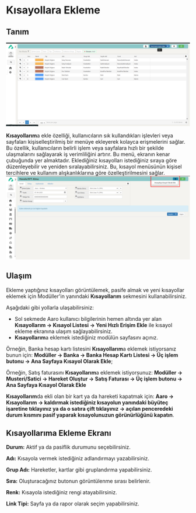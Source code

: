
# Kısayollara Ekleme

## Tanım
![Kısayollar 1](kisayol1.png "Kısayollar 1")

**Kısayollarım**a ekle özelliği, kullanıcıların sık kullandıkları işlevleri veya sayfaları kişiselleştirilmiş bir menüye ekleyerek kolayca erişmelerini sağlar. 
Bu özellik, kullanıcıların belirli işlem veya sayfalara hızlı bir şekilde ulaşmalarını sağlayarak iş verimliliğini artırır.
Bu menü, ekranın kenar çubuğunda yer almaktadır.
Eklediğiniz kısayolları istediğiniz sıraya göre düzenleyebilir ve yeniden sıralayabilirsiniz. 
Bu, kısayol menüsünün kişisel tercihlere ve kullanım alışkanlıklarına göre özelleştirilmesini sağlar.
![Kısayollar 2](kisayol2.png "Kısayollar 2")

## Ulaşım

Ekleme yaptığınız kısayolları görüntülemek, pasife almak ve yeni kısayollar eklemek için Modüller'in yanındaki **Kısayollarım** sekmesini kullanabilirsiniz.

Aşağıdaki gibi yollarla ulaşabilirsiniz:

- Sol sekmede Aaro kullanıcı bilgilerinin hemen altında yer alan **Kısayollarım -> Kısayol Listesi -> Yeni Hızlı Erişim Ekle** ile kısayol ekleme ekranına ulaşım sağlayabilirsiniz.
- **Kısayollarım**a eklemek istediğiniz modülün sayfasını açınız. 

Örneğin, Banka hesap kartı listesini **Kısayollarım**a eklemek istiyorsanız bunun için:
**Modüller -> Banka -> Banka Hesap Kartı Listesi -> Üç işlem butonu -> Ana Sayfaya Kısayol Olarak Ekle**; 

Örneğin, Satış faturasını **Kısayollarım**a eklemek istiyorsunuz:
**Modüller -> Musteri/Satici -> Hareket Oluştur -> Satış Faturası -> Üç işlem butonu -> Ana Sayfaya Kısayol Olarak Ekle** 

**Kısayollarım**da ekli olan bir kart ya da hareketi kapatmak için:
**Aaro -> Kısayollarım -> kaldırmak istediğiniz kısayolun yanındaki büyüteç işaretine tıklayınız ya da o satıra çift tıklayınız -> açılan penceredeki durum kısmını pasif yaparak kısayolunuzun görünürlüğünü kapatın**.

## Kısayollarıma Ekleme Ekranı

**Durum:** Aktif ya da pasiflik durumunu seçebilirsiniz.

**Adı:** Kısayola vermek istediğiniz adlandırmayı yazabilirsiniz.

**Grup Adı:** Hareketler, kartlar gibi gruplandırma yapabilirsiniz. 

**Sıra:** Oluşturacağınız butonun görüntülenme sırası belirlenir. 

**Renk:** Kısayola istediğiniz rengi atayabilirsiniz.

**Link Tipi:** Sayfa ya da rapor olarak seçim yapabilirsiniz.





